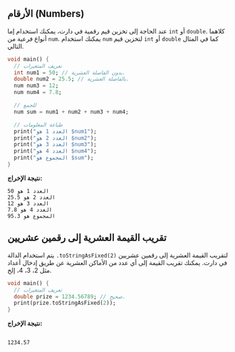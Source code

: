 
## الأرقام (Numbers)

عند الحاجة إلى تخزين قيم رقمية في دارت، يمكنك استخدام إما `int` أو `double`. كلاهما أنواع فرعية من `num`. يمكنك استخدام `num` لتخزين قيم `int` أو `double` كما في المثال التالي.

```dart
void main() {
  // تعريف المتغيرات
  int num1 = 50; // بدون الفاصلة العشرية.
  double num2 = 25.5; // بالفاصلة العشرية.
  num num3 = 12;
  num num4 = 7.8;

  // للجمع
  num sum = num1 + num2 + num3 + num4;

  // طباعة المعلومات
  print("العدد 1 هو $num1");
  print("العدد 2 هو $num2");
  print("العدد 3 هو $num3");
  print("العدد 4 هو $num4");
  print("المجموع هو $sum");
}
```

**نتيجة الإخراج:**

```
العدد 1 هو 50
العدد 2 هو 25.5
العدد 3 هو 12
العدد 4 هو 7.8
المجموع هو 95.3
```

## تقريب القيمة العشرية إلى رقمين عشريين

يتم استخدام الدالة `.toStringAsFixed(2)` لتقريب القيمة العشرية إلى رقمين عشريين في دارت. يمكنك تقريب القيمة إلى أي عدد من الأماكن العشرية عن طريق إدخال أعداد مثل 2، 3، 4، إلخ.

```dart
void main() {
  // تعريف المتغيرات
  double prize = 1234.56789; // صحيح.
  print(prize.toStringAsFixed(2));
}
```

**نتيجة الإخراج:**

```

1234.57

```
